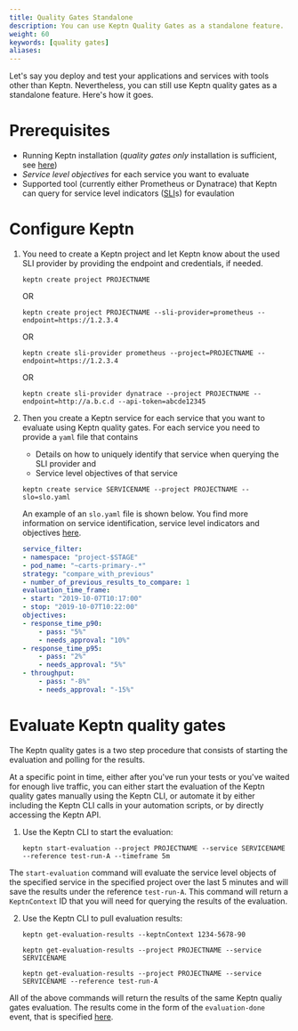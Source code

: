 ```yaml
---
title: Quality Gates Standalone
description: You can use Keptn Quality Gates as a standalone feature.
weight: 60
keywords: [quality gates]
aliases:
---
```


Let's say you deploy and test your applications and services with tools other than Keptn. Nevertheless, you can still use Keptn quality gates as a standalone feature. Here's how it goes.

# Prerequisites

- Running Keptn installation (_quality gates only_ installation is sufficient, see [here](../../installation/setup-keptn))
- *Service level objectives* for each service you want to evaluate
- Supported tool (currently either Prometheus or Dynatrace) that Keptn can query for service level indicators ([SLI](../../reference/slo/)s) for evaulation

# Configure Keptn

1. You need to create a Keptn project and let Keptn know about the used SLI provider by providing the endpoint and credentials, if needed. 

    ```console
    keptn create project PROJECTNAME 
    ```
    OR
    ```console
    keptn create project PROJECTNAME --sli-provider=prometheus --endpoint=https://1.2.3.4
    ```
    OR
    ```console
    keptn create sli-provider prometheus --project=PROJECTNAME --endpoint=https://1.2.3.4
    ```
    OR
    ```console
    keptn create sli-provider dynatrace --project PROJECTNAME --endpoint=http://a.b.c.d --api-token=abcde12345
    ```

1. Then you create a Keptn service for each service that you want to evaluate using Keptn quality gates. For each service you need to provide a `yaml` file that contains

    - Details on how to uniquely identify that service when querying the SLI provider and
    - Service level objectives of that service

    ```console
    keptn create service SERVICENAME --project PROJECTNAME --slo=slo.yaml
    ```

    An example of an `slo.yaml` file is shown below. You find more information on service identification, service level indicators and objectives [here](../../reference/slo/).

    ```yaml
    service_filter:
    - namespace: "project-$STAGE"
    - pod_name: "~carts-primary-.*"
    strategy: "compare_with_previous"
    - number_of_previous_results_to_compare: 1
    evaluation_time_frame:
    - start: "2019-10-07T10:17:00"
    - stop: "2019-10-07T10:22:00"
    objectives:
    - response_time_p90:
        - pass: "5%"
        - needs_approval: "10%"
    - response_time_p95:
        - pass: "2%"
        - needs_approval: "5%"
    - throughput:
        - pass: "-8%"
        - needs_approval: "-15%"
    ```

# Evaluate Keptn quality gates

The Keptn quality gates is a two step procedure that consists of starting the evaluation and polling for the results.

At a specific point in time, either after you've run your tests or you've waited for enough live traffic, you can either start the evaluation of the Keptn quality gates manually using the Keptn CLI, or automate it by either including the Keptn CLI calls in your automation scripts, or by directly accessing the Keptn API. 

1. Use the Keptn CLI to start the evaluation: 

    ```
    keptn start-evaluation --project PROJECTNAME --service SERVICENAME --reference test-run-A --timeframe 5m
    ```

The `start-evaluation` command will evaluate the service level objects of the specified service in the specified project over the last 5 minutes and will save the results under the reference `test-run-A`. This command will return a `KeptnContext` ID that you will need for querying the results of the evaluation.

2. Use the Keptn CLI to pull evaluation results: 
    
    ```console
    keptn get-evaluation-results --keptnContext 1234-5678-90
    ```
    ```console
    keptn get-evaluation-results --project PROJECTNAME --service SERVICENAME
    ```
    ```console
    keptn get-evaluation-results --project PROJECTNAME --service SERVICENAME --reference test-run-A
    ```

All of the above commands will return the results of the same Keptn qualiy gates evaluation. The results come in the form of the `evaluation-done` event, that is specified [here](https://github.com/keptn/keptn/blob/master/specification/cloudevents.md#evaluation-done).
